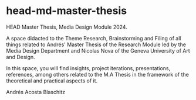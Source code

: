 # head-md-master-thesis

HEAD Master Thesis, Media Design Module 2024.

A space didacted to the Theme Research, Brainstorming and Filing of all things related to Andrés' Master Thesis of the Research Module led by the Media Design Department and Nicolas Nova of the Geneva University of Art and Design.

In this space, you will find insights, project iterations, presentations, references, among others related to the M.A Thesis in the framework of the theoretical and practical aspects of it.

Andrés Acosta Blaschitz
